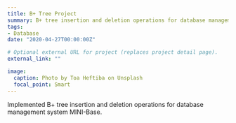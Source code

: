 ```yaml
---
title: B+ Tree Project
summary: B+ tree insertion and deletion operations for database management system MINI-Base.
tags:
- Database
date: "2020-04-27T00:00:00Z"

# Optional external URL for project (replaces project detail page).
external_link: ""

image:
  caption: Photo by Toa Heftiba on Unsplash
  focal_point: Smart
---
```


Implemented B+ tree insertion and deletion operations for database management system MINI-Base.
